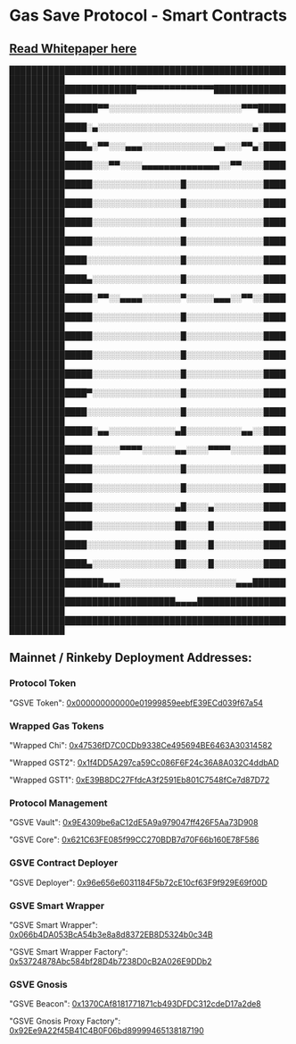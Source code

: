 # Gas Save Protocol - Smart Contracts
## [Read Whitepaper here](https://github.com/Gas-Save/whitepaper)
████████████████████████████████████████████████████████████
███████████████████████▀▀▀▀▀▀▀▀▀▀▀▀▀▀███████████████████████
████████████████▀▀░░░░░░░░░░░░░░░░░░░░░░░░▀▀▀███████████████
██████████████░▄░░░░░░░░░░░░░░░░░░░░░░░░░░░░▄░██████████████
██████████████▄░▀▀░░░▄▄▄░░░░░░░░░░░░░▄▄░░░▀▀▄░██████████████
███████████████░░░▀▀░░░░▄▄▄▄▄▄▄▄▄▄▄▄▄▄░░▀▀░░░░██████████████
███████████████░░░░░░░░░░░░░░░░█░░░░░░░░░░░░░░██████████████
███████████████░░░░░░░░░░░░░░░░█░░░░░░░░░░░░░░██████████████
███████████████░░░░░░░░░░░░░░░░█░░░░░░░░░░░░░░██████████████
███████████████░░░░░░░░░░░░░░░░█░░░░░░░░░░░░░░██████████████
██████████████░░░░░░░░░░░░░░░░░█░░░░░░░░░░░░░░██████████████
██████████████▄░░░░░░░░░░░░░░░░█░░░░░░░░░░░░░░██████████████
███████████████░▀▀░░▄▄▄▄░░░░░░░▀░░░░░▄▄▄░░▀▀░░██████████████
███████████████░░░░░░░░░░░░░░░░█░░░░░░░░░░░░░░██████████████
███████████████░░░░░░░░░░░░░░░░█░░░░░░░░░░░░░░██████████████
███████████████░░░░░░░░░░░░░░░░█░░░░░░░░░░░░░░██████████████
███████████████░░░░░░░░░░░░░░░░█░░░░░░░░░░░░░░██████████████
██████████████▀░░░░░░░░░░░░░░░░█░░░░░░░░░░░░░░██████████████
██████████████░░░░░░░░░░░░░░░░░█░░░░░░░░░░░░░░██████████████
███████████████░▄▄░░░░░░░░░░░░▄█░░░░░░░░░░▄▄░░██████████████
███████████████░░░░░▀▀▀▀░░░░░░▄▄░░░░▀▀▀▀░░░░░░██████████████
███████████████░░░░░░░░░░░░░░░░█░░░░░░░░░░░░░░██████████████
███████████████░░░░░░░░░░░░░░░░█░░░░░░░░░░░░░░██████████████
███████████████░░░░░░░░░░░░░░░▄█░░░░▄░░░░░░░░░██████████████
███████████████░░░░░░░░░░░░░░░██░░░░█░░░░░░░░░██████████████
██████████████░░░░░░░░░░░░░░░░██░░░░█░░░░░░░░░██████████████
██████████████▄░░░░░░░░░░░░░░░██░░░░█░░░░░░░░░██████████████
█████████████████▄▄▄░░░░░░░░░░░░░░░░░░░░░▄▄▄████████████████
██████████████████████████████▄▄▄▄██████████████████████████
████████████████████████████████████████████████████████████

## Mainnet / Rinkeby Deployment Addresses:

### Protocol Token

"GSVE Token": 		                [0x000000000000e01999859eebfE39ECd039f67a54](https://etherscan.io/address/0x000000000000e01999859eebfE39ECd039f67a54)

### Wrapped Gas Tokens

"Wrapped Chi":			              [0x47536fD7C0CDb9338Ce495694BE6463A30314582](https://etherscan.io/address/0x47536fD7C0CDb9338Ce495694BE6463A30314582)

"Wrapped GST2":		                [0x1f4DD5A297ca59Cc086F6F24c36A8A032C4ddbAD](https://etherscan.io/address/0x1f4DD5A297ca59Cc086F6F24c36A8A032C4ddbAD)

"Wrapped GST1":		                [0xE39B8DC27FfdcA3f2591Eb801C7548fCe7d87D72](https://etherscan.io/address/0xE39B8DC27FfdcA3f2591Eb801C7548fCe7d87D72)

### Protocol Management

"GSVE Vault":		                  [0x9E4309be6aC12dE5A9a979047ff426F5Aa73D908](https://etherscan.io/address/0x9E4309be6aC12dE5A9a979047ff426F5Aa73D908)

"GSVE Core":			                [0x621C63FE085f99CC270BDB7d70F66b160E78F586](https://etherscan.io/address/0x621C63FE085f99CC270BDB7d70F66b160E78F586)


### GSVE Contract Deployer

"GSVE Deployer": 	                [0x96e656e6031184F5b72cE10cf63F9f929E69f00D](https://etherscan.io/address/0x96e656e6031184F5b72cE10cf63F9f929E69f00D)

### GSVE Smart Wrapper

"GSVE Smart Wrapper":		          [0x066b4DA053BcA54b3e8a8d8372EB8D5324b0c34B](https://etherscan.io/address/0x066b4DA053BcA54b3e8a8d8372EB8D5324b0c34B)

"GSVE Smart Wrapper Factory":		  [0x53724878Abc584bf28D4b7238D0cB2A026E9DDb2](https://etherscan.io/address/0x53724878Abc584bf28D4b7238D0cB2A026E9DDb2)

### GSVE Gnosis 

"GSVE Beacon":		                [0x1370CAf8181771871cb493DFDC312cdeD17a2de8](https://etherscan.io/address/0x1370CAf8181771871cb493DFDC312cdeD17a2de8)

"GSVE Gnosis Proxy Factory":		  [0x92Ee9A22f45B41C4B0F06bd89999465138187190](https://etherscan.io/address/0x92Ee9A22f45B41C4B0F06bd89999465138187190)


